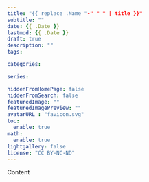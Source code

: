 ```yaml
---
title: "{{ replace .Name "-" " " | title }}"
subtitle: ""
date: {{ .Date }}
lastmod: {{ .Date }}
draft: true
description: ""
tags:

categories:

series:

hiddenFromHomePage: false
hiddenFromSearch: false
featuredImage: ""
featuredImagePreview: ""
avatarURL : "favicon.svg"
toc:
  enable: true
math:
  enable: true
lightgallery: false
license: "CC BY-NC-ND"
---
```

<!-- Main Content -->

Content